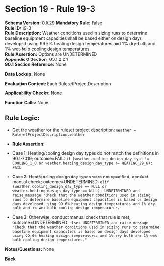 # Section 19 - Rule 19-3     
**Schema Version:** 0.0.29
**Mandatory Rule:** False    
**Rule ID:** 19-3     
**Rule Description:** Weather conditions used in sizing runs to determine baseline equipment capacities shall be based either on design days developed using 99.6% heating design temperatures and 1% dry-bulb and 1% wet-bulb cooling design temperatures.    
**Rule Assertion:** Options are UNDETERMINED     
**Appendix G Section:** G3.1.2.2.1      
**90.1 Section Reference:** None  

**Data Lookup:** None  

**Evaluation Context:** Each RulesetProjectDescription

**Applicability Checks:** None  

**Function Calls:**  None

## Rule Logic:
- Get the weather for the ruleset project description: `weather = RulesetProjectDescription.weather`

- **Rule Assertion:**
- Case 1: Heating/cooling design day types do not match the definitions in 90.1-2019; outcome=FAIL: `if (weather.cooling_design_day_type != COOLING_1_0 or weather.heating_design_day_type != HEATING_99_6): FAIL`
- Case 2: Heat/cooling design day types were not specified, conduct manual check; outcome=UNDETERMINED: `elif (weather.cooling_design_day_type == NULL or weather.heating_design_day_type == NULL): UNDETERMINED and raise_message "Check that the weather conditions used in sizing runs to determine baseline equipment capacities is based on design days developed using 99.6% heating design temperatures and 1% dry-bulb and 1% wet-bulb cooling design temperatures."`
- Case 3: Otherwise, conduct manual check that rule is met; outcome=UNDETERMINED:  `else: UNDETERMINED and raise_message "Check that the weather conditions used in sizing runs to determine baseline equipment capacities is based on design days developed using 99.6% heating design temperatures and 1% dry-bulb and 1% wet-bulb cooling design temperatures."`  


**Notes/Questions:**  None

**[Back](_toc.md)**